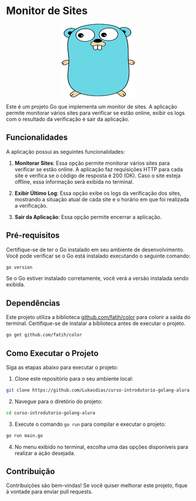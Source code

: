 # Monitor de Sites

<p align="center">
  <img src="https://raw.githubusercontent.com/golang-samples/gopher-vector/master/gopher.png" alt="Gopher" width="200" height="200">
</p>

Este é um projeto Go que implementa um monitor de sites. A aplicação permite monitorar vários sites para verificar se estão online, exibir os logs com o resultado da verificação e sair da aplicação.

## Funcionalidades

A aplicação possui as seguintes funcionalidades:

1. **Monitorar Sites**: Essa opção permite monitorar vários sites para verificar se estão online. A aplicação faz requisições HTTP para cada site e verifica se o código de resposta é 200 (OK). Caso o site esteja offline, essa informação será exibida no terminal.

2. **Exibir Último Log**: Essa opção exibe os logs da verificação dos sites, mostrando a situação atual de cada site e o horário em que foi realizada a verificação.

3. **Sair da Aplicação**: Essa opção permite encerrar a aplicação.

## Pré-requisitos

Certifique-se de ter o Go instalado em seu ambiente de desenvolvimento. Você pode verificar se o Go está instalado executando o seguinte comando:

```bash
go version
```

Se o Go estiver instalado corretamente, você verá a versão instalada sendo exibida.

## Dependências

Este projeto utiliza a biblioteca [github.com/fatih/color](https://github.com/fatih/color) para colorir a saída do terminal. Certifique-se de instalar a biblioteca antes de executar o projeto.

```bash
go get github.com/fatih/color
```

## Como Executar o Projeto

Siga as etapas abaixo para executar o projeto:

1. Clone este repositório para o seu ambiente local:

```bash
git clone https://github.com/Lukasdias/curso-introdutorio-golang-alura
```

2. Navegue para o diretório do projeto:

```bash
cd curso-introdutorio-golang-alura
```

3. Execute o comando `go run` para compilar e executar o projeto:

```bash
go run main.go
```

4. No menu exibido no terminal, escolha uma das opções disponíveis para realizar a ação desejada.

## Contribuição

Contribuições são bem-vindas! Se você quiser melhorar este projeto, fique à vontade para enviar pull requests.
